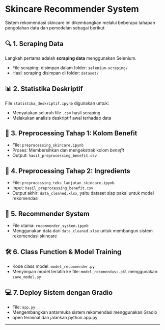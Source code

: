 # Skincare Recommender System

Sistem rekomendasi skincare ini dikembangkan melalui beberapa tahapan pengolahan data dan pemodelan sebagai berikut:

## 🔍 1. Scraping Data
Langkah pertama adalah **scraping data** menggunakan Selenium.  
- File scraping: disimpan dalam folder: `selenium-scraping/`
- Hasil scraping disimpan di folder: `dataset/`

## 📊 2. Statistika Deskriptif
File `statistika_deskriptif.ipynb` digunakan untuk:
- Menyatukan seluruh file `.csv` hasil scraping
- Melakukan analisis deskriptif awal terhadap data

## 🧼 3. Preprocessing Tahap 1: Kolom Benefit
- File: `preprocessing_skincare.ipynb`
- Proses: Membersihkan dan mengekstrak kolom *benefit*
- Output: `hasil_preprocessing_benefit.csv`

## 🧪 4. Preprocessing Tahap 2: Ingredients
- File: `preprocessing_teks_lanjutan_skincare.ipynb`
- Input: `hasil_preprocessing_benefit.csv`
- Output akhir: `data_cleaned.xlsx`, yaitu dataset siap pakai untuk model rekomendasi

## 🤖 5. Recommender System
- File utama: `recommender_system.ipynb`
- Menggunakan data dari `data_cleaned.xlsx` untuk membangun sistem rekomendasi skincare

## 🛠 6. Class Function & Model Training
- Kode class model: `model_recommender.py`
- Menyimpan model terlatih ke file: `model_rekomendasi.pkl` menggunakan: `save_model.py`

## 💻 7. Deploy Sistem dengan Gradio
- File: `app.py`
- Mengembangkan antarmuka sistem rekomendasi menggunakan Gradio
- open terminal dan jalankan python app.py

---

